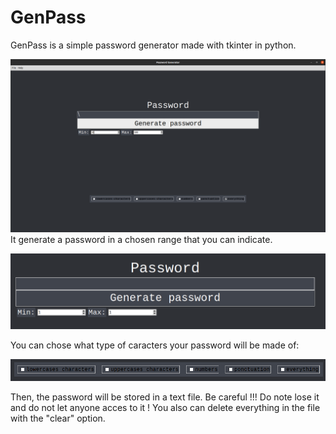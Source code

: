 # GenPass

GenPass is a simple password generator made with tkinter in python. 

![logo](https://raw.githubusercontent.com/Bl4omArchie/GenPass/main/pic/Capture%20d%E2%80%99%C3%A9cran%20du%202022-04-03%2012-41-10.png "interface")
It generate a password in a chosen range that you can indicate. 

![logo](https://raw.githubusercontent.com/Bl4omArchie/GenPass/main/pic/Capture%20d%E2%80%99%C3%A9cran%20du%202022-04-03%2012-46-06.png "range")

You can chose what type of caracters your password will be made of:

![logo](https://raw.githubusercontent.com/Bl4omArchie/GenPass/main/pic/Capture%20d%E2%80%99%C3%A9cran%20du%202022-04-03%2012-45-52.png "choice")

Then, the password will be stored in a text file. 
Be careful !!! Do note lose it and do not let anyone acces to it ! 
You also can delete everything in the file with the "clear" option.
